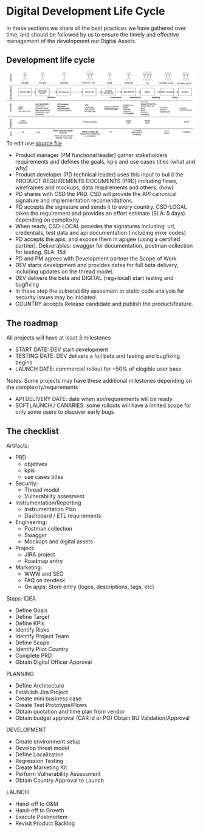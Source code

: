 
# Digital Development Life Cycle

In these sections we share all the best practices we have gathered over time, and should be followed by us to ensure the timely and effective management of the development our Digital Assets.

## Development life cycle

![](dev-process-20180607-newprocess.png)
To edit use [source file](https://drive.google.com/file/d/1TF3A6RhBbaPfOeIWik9BDQ44-ZXNxBEs/view?usp=sharing)

-  Product manager (PM functional leader) gather stakeholders requirements and defines the goals, kpis and use cases titles (what and why)
-  Product developer (PD technical leader) uses this input to build the PRODUCT REQUIREMENTS DOCUMENTS (PRD) including flows, wireframes and mockups, data requirements and others. (how)
- PD shares with CSD the PRD. CSD will provide the API canonical signature and implementation recomendations. 
- PD accepts the signature and sends it to every country. CSD-LOCAL takes the requirement and provides an effort estimate (SLA: 5 days) depending on complexity
- When ready, CSD-LOCAL provides the signatures including: url, credentials, test data and api documentation (including error codes)
- PD accepts the apis, and expose them in apigee (using a certified partner). Deliverables: swagger for documentation, postman collection for testing. SLA: 15d
- PD and PM agrees with Development partner the Scope of Work
- DEV starts development and provides dates for full beta delivery, including updates on the thread model.
- DEV delivers the beta and DIGITAL (reg+local) start testing and bugfixing
- In these step the vulnerability assesment or static code analysis for security issues may be iniciated.
- COUNTRY accepts Release candidate and publish the product/feature.

## The roadmap
All projects will have at least 3 milestones
- START DATE: DEV start development
- TESTING DATE: DEV delivers a full beta and testing and bugfixing begins
- LAUNCH DATE: commercial rollout for +50% of elegible user base

Notes: Some projects may have these additional milestones depending on the complexity/requirements

- API DELIVERY DATE: date when api/requirements will be ready
- SOFTLAUNCH / CANARIES: some rollouts will have a limited scope for only some users to discover early bugs

## The checklist
Artifacts:

- PRD
    - objetives
    - kpis
    - use cases titles
- Security:
    - Thread model
    - Vulnerability assesment
- Instrumentation/Reporting
    - Instrumentation Plan
    - Dashboard / ETL requirements
- Engineering:
    - Postman collection
    - Swagger
    - Mockups and digital assets
- Project:
    - JIRA project
    - Roadmap entry
- Marketing:
    - WWW and SEO
    - FAQ on zendesk
    - On apps: Store entry (logos, descriptions, tags, etc)


Steps:
IDEA  
- Define Goals 
- Define Target 
- Define KPIs 
- Identify Risks   
- Identify Project Team   
- Define Scope   
- Identify Pilot Country   
- Complete PRD   
- Obtain Digital Officer Approval  

PLANNING  
- Define Architecture   
- Establish Jira Project   
- Create mini business case   
- Create Test Prototype/Flows   
- Obtain quotation and time plan from vendor 
- Obtain budget approval (CAR id or PO) Obtain BU Validation/Approval   

DEVELOPMENT  
- Create environment setup   
- Develop threat model   
- Define Localization   
- Regression Testing   
- Create Marketing Kit   
- Perform Vulnerability Assessment   
- Obtain Country Approval to Launch   

LAUNCH  
- Hand-off to O&M   
- Hand-off to Growth   
- Execute Postmortem   
- Revisit Product Backlog

